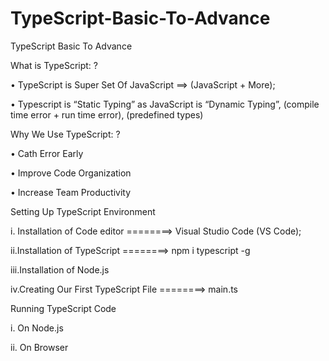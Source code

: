 # TypeScript-Basic-To-Advance

TypeScript Basic To Advance

What is TypeScript: ?

• TypeScript is Super Set Of JavaScript ==> (JavaScript + More);

• Typescript is “Static Typing” as JavaScript is “Dynamic Typing”,
   (compile time error + run time error), (predefined types)


Why We Use TypeScript: ?

• Cath Error Early

• Improve Code Organization

• Increase Team Productivity


Setting Up TypeScript Environment

i. Installation of Code editor      ========>      Visual Studio Code (VS Code);

ii.Installation of TypeScript       ========>      npm i typescript -g

iii.Installation of Node.js

iv.Creating Our First TypeScript File   ========>  main.ts


Running TypeScript Code

i. On Node.js

ii. On Browser
